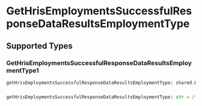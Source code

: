 # GetHrisEmploymentsSuccessfulResponseDataResultsEmploymentType


## Supported Types

### GetHrisEmploymentsSuccessfulResponseDataResultsEmploymentType1

```python
getHrisEmploymentsSuccessfulResponseDataResultsEmploymentType: shared.GetHrisEmploymentsSuccessfulResponseDataResultsEmploymentType1 = /* values here */
```

### 

```python
getHrisEmploymentsSuccessfulResponseDataResultsEmploymentType: str = /* values here */
```


